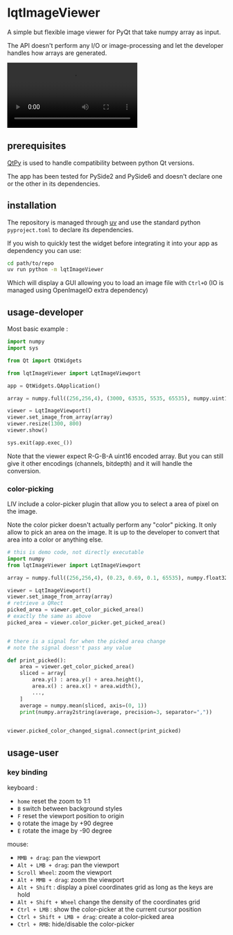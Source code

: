 # lqtImageViewer

A simple but flexible image viewer for PyQt that take numpy array as input.

The API doesn't perform any I/O or image-processing and let the developer 
handles how arrays are generated.

<video controls src="./img/demo.mp4"></video>

## prerequisites

[QtPy](https://github.com/spyder-ide/qtpy) is used to handle compatibility between
python Qt versions. 

The app has been tested for PySide2 and PySide6 and doesn't declare one or the
other in its dependencies.

## installation

The repository is managed through [uv](https://docs.astral.sh/uv/) and use the
standard python `pyproject.toml` to declare its dependencies.

If you wish to quickly test the widget before integrating it into your app as
dependency you can use:

```bash
cd path/to/repo
uv run python -m lqtImageViewer
```
Which will display a GUI allowing you to load an image file with `Ctrl+O`
(IO is managed using OpenImageIO extra dependency)

## usage-developer

Most basic example :

```python
import numpy
import sys

from Qt import QtWidgets

from lqtImageViewer import LqtImageViewport

app = QtWidgets.QApplication()

array = numpy.full((256,256,4), (3000, 63535, 5535, 65535), numpy.uint16)

viewer = LqtImageViewport()
viewer.set_image_from_array(array)
viewer.resize(1300, 800)
viewer.show()

sys.exit(app.exec_())
```

Note that the viewer expect R-G-B-A uint16 encoded array.
But you can still give it other encodings (channels, bitdepth) and it will handle the conversion.

### color-picking

LIV include a color-picker plugin that allow you to select a area of pixel on the image.

Note the color picker doesn't actually perform any "color" picking. It only
allow to pick an area on the image. It is up to the developer to convert that
area into a color or anything else.

```python
# this is demo code, not directly executable
import numpy
from lqtImageViewer import LqtImageViewport

array = numpy.full((256,256,4), (0.23, 0.69, 0.1, 65535), numpy.float32)

viewer = LqtImageViewport()
viewer.set_image_from_array(array)
# retrieve a QRect
picked_area = viewer.get_color_picked_area()
# exactly the same as above
picked_area = viewer.color_picker.get_picked_area()


# there is a signal for when the picked area change
# note the signal doesn't pass any value

def print_picked():
    area = viewer.get_color_picked_area()
    sliced = array[
        area.y() : area.y() + area.height(),
        area.x() : area.x() + area.width(),
        ...,
    ]
    average = numpy.mean(sliced, axis=(0, 1))
    print(numpy.array2string(average, precision=3, separator=","))
    

viewer.picked_color_changed_signal.connect(print_picked)
```

## usage-user

### key binding

keyboard :

- `home` reset the zoom to 1:1
- `B` switch between background styles
- `F` reset the viewport position to origin
- `Q` rotate the image by +90 degree
- `E` rotate the image by -90 degree

mouse:

- `MMB + drag`: pan the viewport
- `Alt + LMB + drag`: pan the viewport
- `Scroll Wheel`: zoom the viewport
- `Alt + MMB + drag`: zoom the viewport
- `Alt + Shift` : display a pixel coordinates grid as long as the keys are hold
- `Alt + Shift + Wheel` change the density of the coordinates grid
- `Ctrl + LMB` : show the color-picker at the current cursor position
- `Ctrl + Shift + LMB + drag`: create a color-picked area
- `Ctrl + RMB`: hide/disable the color-picker